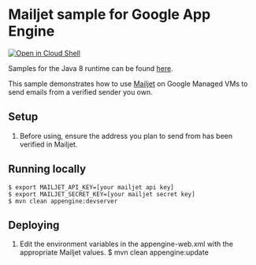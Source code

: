 # Mailjet sample for Google App Engine

<a href="https://console.cloud.google.com/cloudshell/open?git_repo=https://github.com/GoogleCloudPlatform/java-docs-samples&page=editor&open_in_editor=appengine/mailjet/README.md">
<img alt="Open in Cloud Shell" src ="http://gstatic.com/cloudssh/images/open-btn.png"></a>


Samples for the Java 8 runtime can be found [here](/appengine-java8).

This sample demonstrates how to use [Mailjet](https://www.mailjet.com/) on Google Managed VMs to
send emails from a verified sender you own.

## Setup
1. Before using, ensure the address you plan to send from has been verified in Mailjet.

## Running locally
    $ export MAILJET_API_KEY=[your mailjet api key]
    $ export MAILJET_SECRET_KEY=[your mailjet secret key]
    $ mvn clean appengine:devserver

## Deploying
1. Edit the environment variables in the appengine-web.xml with the appropriate Mailjet values.
    $ mvn clean appengine:update
